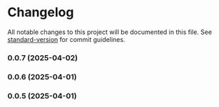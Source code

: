 # Changelog

All notable changes to this project will be documented in this file. See [standard-version](https://github.com/conventional-changelog/standard-version) for commit guidelines.

### 0.0.7 (2025-04-02)

### 0.0.6 (2025-04-01)

### 0.0.5 (2025-04-01)
